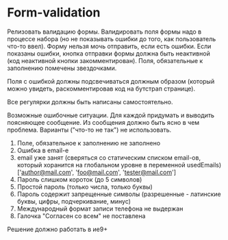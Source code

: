 # Form-validation
Релизовать валидацию формы. Валидировать поля формы надо в процессе набора (но не показывать ошибки до того, как пользователь что-то ввел). Форму нельзя мочь отправить, если есть ошибки. Если показаны ошибки, кнопка отправки формы должна быть неактивной (код неактивной кнопки закомментирован). Поля, обязательные к заполнению помечены звездочками.

Поля с ошибкой должны подсвечиваться должным образом (который можно увидеть, раскомментировав код на бутстрап странице).

Все регулярки должны быть написаны самостоятельно.

Возможные ошибочные ситуации. Для каждой придумать и выводить поясняющее сообщение. Из сообщения должно быть ясно в чем проблема. Варианты ("что-то не так") не использовать.
1. Поле, обязательное к заполнению не заполнено
2. Ошибка в email-е
3. email уже занят (сверяться со статическим списком email-ов, который хоранится на глобальном уровне в переменной usedEmails) 
['author@mail.com', 'foo@mail.com', 'tester@mail.com']
4. Пароль слишком короток (до 5 символов)
5. Простой пароль (только числа, только буквы)
6. Пароль содержит запрещенные символы (разрешенные - латинские буквы, цифры, подчеркивание, минус)
7. Международный формат записи телефона не выдержан
8. Галочка "Согласен со всем" не поставлена

Решение должно работать в ие9+
